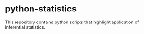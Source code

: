 # python-statistics
This repository contains python scripts that highlight application of inferential statistics.
